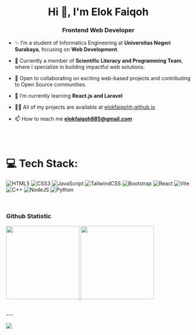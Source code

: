 <h1 align="center">Hi 👋, I'm Elok Faiqoh</h1>
<h3 align="center">Frontend Web Developer</h3>

- ✨ I’m a student of Informatics Engineering at **Universitas Negeri Surabaya**, focusing on **Web Development**.

- 🔧 Currently a member of **Scientific Literacy and Programming Team**, where I specialize in building impactful web solutions.

- 🚀 Open to collaborating on exciting web-based projects and contributing to Open Source communities.

- 🌱 I’m currently learning **React.js and Laravel**

- 👨‍💻 All of my projects are available at [elokfaiqohh.github.io](https://elokfaiqohh.github.io)

- 📫 How to reach me **elokfaiqoh885@gmail.com**
  
<br/><br/>

# 💻 Tech Stack:

![HTML5](https://img.shields.io/badge/html5-%23E34F26.svg?style=for-the-badge&logo=html5&logoColor=white) 
![CSS3](https://img.shields.io/badge/css3-%231572B6.svg?style=for-the-badge&logo=css3&logoColor=white) 
![JavaScript](https://img.shields.io/badge/javascript-%23323330.svg?style=for-the-badge&logo=javascript&logoColor=%23F7DF1E) 
![TailwindCSS](https://img.shields.io/badge/tailwindcss-%2338B2AC.svg?style=for-the-badge&logo=tailwind-css&logoColor=white) 
![Bootstrap](https://img.shields.io/badge/bootstrap-%23563D7C.svg?style=for-the-badge&logo=bootstrap&logoColor=white) 
![React](https://img.shields.io/badge/react-%2320232a.svg?style=for-the-badge&logo=react&logoColor=%2361DAFB) 
![Vite](https://img.shields.io/badge/Vite-%23646CFF.svg?style=for-the-badge&logo=vite&logoColor=white) 
![C++](https://img.shields.io/badge/C++-%2300599C.svg?style=for-the-badge&logo=c%2B%2B&logoColor=white) 
![NodeJS](https://img.shields.io/badge/node.js-%2343853D.svg?style=for-the-badge&logo=node.js&logoColor=white) 
![Python](https://img.shields.io/badge/python-%2314354C.svg?style=for-the-badge&logo=python&logoColor=white) 

<br>

### Github Statistic

<p align="left">
<a href="https://github.com/elokfaiqohh">
  <img height="200em" src="https://github-readme-stats-eight-theta.vercel.app/api?username=elokfaiqohh&show_icons=true&theme=algolia&include_all_commits=true&count_private=true&random=<?php echo rand(); ?>"/>
  <img height="200em" src="https://github-readme-stats.vercel.app/api/top-langs/?username=elokfaiqohh&layout=compact&langs_count=8&theme=algolia&cache_seconds=1800"/>
</a>
</p>

<br>
---

[![](https://visitcount.itsvg.in/api?id=bayumaul&icon=0&color=0)](https://visitcount.itsvg.in)
